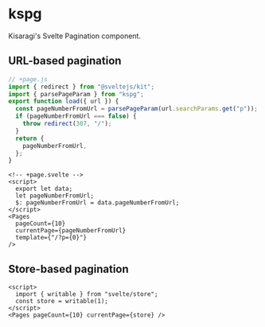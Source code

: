 # kspg

Kisaragi's Svelte Pagination component.

## URL-based pagination

```javascript
// +page.js
import { redirect } from "@sveltejs/kit";
import { parsePageParam } from "kspg";
export function load({ url }) {
  const pageNumberFromUrl = parsePageParam(url.searchParams.get("p"));
  if (pageNumberFromUrl === false) {
    throw redirect(307, "/");
  }
  return {
    pageNumberFromUrl,
  };
}
```

```svelte
<!-- +page.svelte -->
<script>
  export let data;
  let pageNumberFromUrl;
  $: pageNumberFromUrl = data.pageNumberFromUrl;
</script>
<Pages
  pageCount={10}
  currentPage={pageNumberFromUrl}
  template={"/?p={0}"}
/>
```

## Store-based pagination

```svelte
<script>
  import { writable } from "svelte/store";
  const store = writable(1);
</script>
<Pages pageCount={10} currentPage={store} />
```
